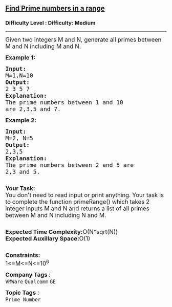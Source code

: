 <h2><a href="https://www.geeksforgeeks.org/problems/find-prime-numbers-in-a-range4718/1?page=2&company=Qualcomm&sortBy=submissions">Find Prime numbers in a range</a></h2><h3>Difficulty Level : Difficulty: Medium</h3><hr><div class="problems_problem_content__Xm_eO"><p><span style="font-size:18px">Given two integers M and N, generate all primes between M and N including M and N.</span></p>

<p><span style="font-size:18px"><strong>Example 1:</strong></span></p>

<pre><span style="font-size:18px"><strong>Input:</strong>
M=1,N=10
<strong>Output:</strong>
2 3 5 7
<strong>Explanation:</strong>
The prime numbers between 1 and 10
are 2,3,5 and 7.</span></pre>

<p><span style="font-size:18px"><strong>Example 2:</strong></span></p>

<pre><span style="font-size:18px"><strong>Input:</strong>
M=2, N=5
<strong>Output:</strong>
2,3,5
<strong>Explanation:</strong>
The prime numbers between 2 and 5 are 
2,3 and 5.</span></pre>

<p><br>
<span style="font-size:18px"><strong>Your Task:</strong><br>
You don't need to read input or print anything. Your task is to complete the function primeRange() which takes 2 integer inputs M and N and returns a list of all primes between M and N including N and M.</span></p>

<p><br>
<span style="font-size:18px"><strong>Expected Time Complexity:</strong>O(N*sqrt(N))<br>
<strong>Expected Auxillary Space:</strong>O(1)</span></p>

<p><br>
<span style="font-size:18px"><strong>Constraints:</strong><br>
1&lt;=M&lt;=N&lt;=10<sup>6</sup></span></p>
</div><p><span style=font-size:18px><strong>Company Tags : </strong><br><code>VMWare</code>&nbsp;<code>Qualcomm</code>&nbsp;<code>GE</code>&nbsp;<br><p><span style=font-size:18px><strong>Topic Tags : </strong><br><code>Prime Number</code>&nbsp;